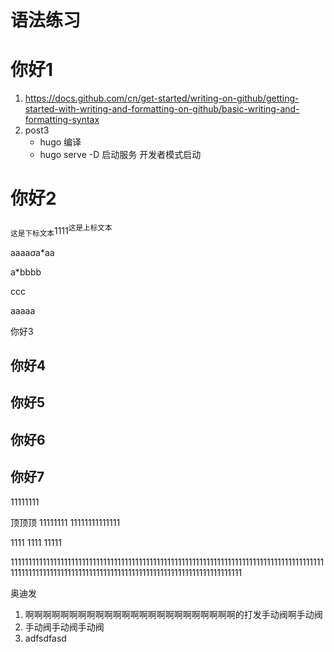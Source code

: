 # 语法练习


# 你好1

1. https://docs.github.com/cn/get-started/writing-on-github/getting-started-with-writing-and-formatting-on-github/basic-writing-and-formatting-syntax
2. post3
   - hugo 编译 
   - hugo serve -D 启动服务 开发者模式启动 

# 你好2

<sub>这是下标文本</sub>1111<sup>这是上标文本</sup>

aaaa*a*a*aa

a*bbbb

ccc

aaaaa 

你好3

## 你好4

## 你好5

## 你好6

## 你好7



11111111

顶顶顶  11111111 11111111111111

1111 1111 11111

111111111111111111111111111111111111111111111111111111111111111111111111111111111111111111111111111111111111111111111111111111111111111111111111111111111

奥迪发

1. 啊啊啊啊啊啊啊啊啊啊啊啊啊啊啊啊啊啊啊啊啊啊啊啊的打发手动阀啊手动阀
2. 手动阀手动阀手动阀
3. adfsdfasd




